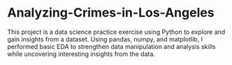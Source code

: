 # Analyzing-Crimes-in-Los-Angeles
This project is a data science practice exercise using Python to explore and gain insights from a dataset. Using pandas, numpy, and matplotlib, I performed basic EDA to strengthen data manipulation and analysis skills while uncovering interesting insights from the data.
